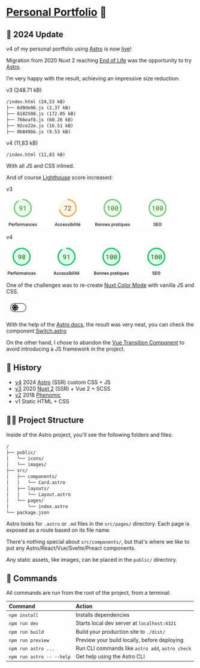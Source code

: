 # [Personal Portfolio](https://jonathan.pl) 🎨

## 🚀 2024 Update

v4 of my personal portfolio using [Astro](https://astro.build/) is now [live](https://jonathan.pl)!

Migration from 2020 Nuxt 2 reaching [End of Life](https://v2.nuxt.com/lts) was the opportunity to try [Astro](https://astro.build/).

I’m very happy with the result, achieving an impressive size reduction:

v3 (248.71 kB)
```text
/index.html (24,53 kB)
├── 6d9de06.js (2,37 kB)
├── 8182508.js (172.05 kB)
├── 766eaf8.js (60.26 kB)
├── 92ce22e.js (16.51 kB)
├── 0b849bb.js (9.53 kB)
```

v4 (11,83 kB)
```text
/index.html (11,83 kB)
```
With all JS and CSS inlined.

And of course [Lighthouse](https://developer.chrome.com/docs/lighthouse/overview/) score increased:

v3

![](./docs/v3-lighthouse.png)

v4

![](./docs/v4-lighthouse.png)

One of the challenges was to re-create [Nuxt Color Mode](https://color-mode.nuxtjs.org/) with vanilla JS and CSS. 

![](./docs/v4-switch.gif)

With the help of the [Astro docs](https://docs.astro.build/en/tutorial/6-islands/2/), the result was very neat, you can check the component [Switch.astro](./src/components/Switch.astro)

On the other hand, I chose to abandon the [Vue Transition Component](https://vuejs.org/guide/built-ins/transition) to avoid introducing a JS framework in the project.

## 🦕 History

- [v4](https://github.com/flibustier/portfolio/tree/v4) 2024 [Astro](https://astro.build/) (SSR) custom CSS + JS  
- [v3](https://github.com/flibustier/portfolio/tree/v3) 2020 [Nuxt 2](https://nuxt.com/) (SSR) + Vue 2 + SCSS
- [v2](https://github.com/flibustier/portfolio/tree/v2) 2018 [Phenomic](https://github.com/MoOx/phenomic)
- v1 Static HTML + CSS

## 🧑‍🎨 Project Structure

Inside of the Astro project, you'll see the following folders and files:

```text
/
├── public/
│   └── icons/
│   └── images/
├── src/
│   ├── components/
│   │   └── Card.astro
│   ├── layouts/
│   │   └── Layout.astro
│   └── pages/
│       └── index.astro
└── package.json
```

Astro looks for `.astro` or `.md` files in the `src/pages/` directory. Each page is exposed as a route based on its file name.

There's nothing special about `src/components/`, but that's where we like to put any Astro/React/Vue/Svelte/Preact components.

Any static assets, like images, can be placed in the `public/` directory.

## 🧞 Commands

All commands are run from the root of the project, from a terminal:

| Command                   | Action                                           |
| :------------------------ | :----------------------------------------------- |
| `npm install`             | Installs dependencies                            |
| `npm run dev`             | Starts local dev server at `localhost:4321`      |
| `npm run build`           | Build your production site to `./dist/`          |
| `npm run preview`         | Preview your build locally, before deploying     |
| `npm run astro ...`       | Run CLI commands like `astro add`, `astro check` |
| `npm run astro -- --help` | Get help using the Astro CLI                     |
